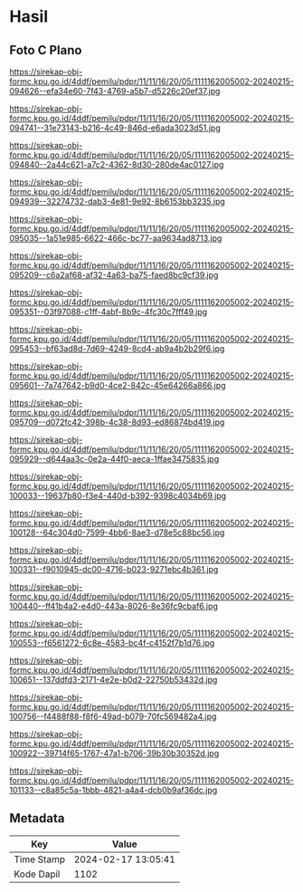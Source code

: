 # Hasil

## Foto C Plano

https://sirekap-obj-formc.kpu.go.id/4ddf/pemilu/pdpr/11/11/16/20/05/1111162005002-20240215-094626--efa34e60-7f43-4769-a5b7-d5226c20ef37.jpg

https://sirekap-obj-formc.kpu.go.id/4ddf/pemilu/pdpr/11/11/16/20/05/1111162005002-20240215-094741--31e73143-b216-4c49-846d-e6ada3023d51.jpg

https://sirekap-obj-formc.kpu.go.id/4ddf/pemilu/pdpr/11/11/16/20/05/1111162005002-20240215-094840--2a44c621-a7c2-4362-8d30-280de4ac0127.jpg

https://sirekap-obj-formc.kpu.go.id/4ddf/pemilu/pdpr/11/11/16/20/05/1111162005002-20240215-094939--32274732-dab3-4e81-9e92-8b6153bb3235.jpg

https://sirekap-obj-formc.kpu.go.id/4ddf/pemilu/pdpr/11/11/16/20/05/1111162005002-20240215-095035--1a51e985-6622-466c-bc77-aa9634ad8713.jpg

https://sirekap-obj-formc.kpu.go.id/4ddf/pemilu/pdpr/11/11/16/20/05/1111162005002-20240215-095209--c6a2af68-af32-4a63-ba75-faed8bc9cf39.jpg

https://sirekap-obj-formc.kpu.go.id/4ddf/pemilu/pdpr/11/11/16/20/05/1111162005002-20240215-095351--03f97088-c1ff-4abf-8b9c-4fc30c7fff49.jpg

https://sirekap-obj-formc.kpu.go.id/4ddf/pemilu/pdpr/11/11/16/20/05/1111162005002-20240215-095453--bf63ad8d-7d69-4249-8cd4-ab9a4b2b29f6.jpg

https://sirekap-obj-formc.kpu.go.id/4ddf/pemilu/pdpr/11/11/16/20/05/1111162005002-20240215-095601--7a747642-b9d0-4ce2-842c-45e64266a866.jpg

https://sirekap-obj-formc.kpu.go.id/4ddf/pemilu/pdpr/11/11/16/20/05/1111162005002-20240215-095709--d072fc42-398b-4c38-8d93-ed86874bd419.jpg

https://sirekap-obj-formc.kpu.go.id/4ddf/pemilu/pdpr/11/11/16/20/05/1111162005002-20240215-095929--d644aa3c-0e2a-44f0-aeca-1ffae3475835.jpg

https://sirekap-obj-formc.kpu.go.id/4ddf/pemilu/pdpr/11/11/16/20/05/1111162005002-20240215-100033--19637b80-f3e4-440d-b392-9398c4034b69.jpg

https://sirekap-obj-formc.kpu.go.id/4ddf/pemilu/pdpr/11/11/16/20/05/1111162005002-20240215-100128--64c304d0-7599-4bb6-8ae3-d78e5c88bc56.jpg

https://sirekap-obj-formc.kpu.go.id/4ddf/pemilu/pdpr/11/11/16/20/05/1111162005002-20240215-100331--f9010945-dc00-4716-b023-9271ebc4b361.jpg

https://sirekap-obj-formc.kpu.go.id/4ddf/pemilu/pdpr/11/11/16/20/05/1111162005002-20240215-100440--ff41b4a2-e4d0-443a-8026-8e36fc9cbaf6.jpg

https://sirekap-obj-formc.kpu.go.id/4ddf/pemilu/pdpr/11/11/16/20/05/1111162005002-20240215-100553--f6561272-6c8e-4583-bc4f-c4152f7b1d76.jpg

https://sirekap-obj-formc.kpu.go.id/4ddf/pemilu/pdpr/11/11/16/20/05/1111162005002-20240215-100651--137ddfd3-2171-4e2e-b0d2-22750b53432d.jpg

https://sirekap-obj-formc.kpu.go.id/4ddf/pemilu/pdpr/11/11/16/20/05/1111162005002-20240215-100756--f4488f88-f8f6-49ad-b079-70fc569482a4.jpg

https://sirekap-obj-formc.kpu.go.id/4ddf/pemilu/pdpr/11/11/16/20/05/1111162005002-20240215-100922--39714f65-1767-47a1-b706-39b30b30352d.jpg

https://sirekap-obj-formc.kpu.go.id/4ddf/pemilu/pdpr/11/11/16/20/05/1111162005002-20240215-101133--c8a85c5a-1bbb-4821-a4a4-dcb0b9af36dc.jpg


## Metadata

| Key        | Value               |
| ---------- | ------------------- |
| Time Stamp | 2024-02-17 13:05:41 |
| Kode Dapil | 1102                |



